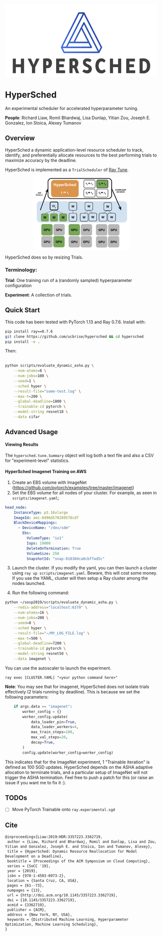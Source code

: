 <div align="center">
   <p align="center"> <img src="figs/hypersched-logo.png" height=240p weight=320px><br></p>
</div>

# HyperSched

An experimental scheduler for accelerated hyperparameter tuning.

**People**: Richard Liaw, Romil Bhardwaj, Lisa Dunlap, Yitian Zou, Joseph E. Gonzalez, Ion Stoica, Alexey Tumanov

## Overview

HyperSched a dynamic application-level resource scheduler to track, identify, and preferentially allocate resources to the best performing trials to maximize accuracy by the deadline.

HyperSched is implemented as a `TrialScheduler` of [Ray Tune](http://tune.io/).

<div align="center">
   <p align="center"> <img src="figs/scheduler.png" height=240p><br></p>
</div>

HyperSched does so by resizing Trials.

### Terminology:

**Trial**: One training run of a (randomly sampled) hyperparameter configuration

**Experiment**: A collection of trials.

## Quick Start

This code has been tested with PyTorch 1.13 and Ray 0.7.6.
Install with:

```bash
pip install ray==0.7.6
git clone https://github.com/ucbrise/hypersched && cd hypersched
pip install -e .
```

Then:

```bash

python scripts/evaluate_dynamic_asha.py \
    --num-atoms=8 \
    --num-jobs=100 \
    --seed=1 \
    --sched hyper \
    --result-file="some-test.log" \
    --max-t=200 \
    --global-deadline=1800 \
    --trainable-id pytorch \
    --model-string resnet18 \
    --data cifar
```


## Advanced Usage


#### Viewing Results
The `hypersched.tune.Summary` object will log both a text file and also a CSV for "experiment-level" statistics.

#### HyperSched Imagenet Training on AWS

1. Create an EBS volume with ImageNet (https://github.com/pytorch/examples/tree/master/imagenet)
2. Set the EBS volume for all nodes of your cluster. For example, as seen in `scripts/imagenet.yaml`;

```yaml
head_node:
    InstanceType: p3.16xlarge
    ImageId: ami-0d96d570269578cd7
    BlockDeviceMappings:
      - DeviceName: "/dev/sdm"
        Ebs:
          VolumeType: "io1"
          Iops: 10000
          DeleteOnTermination: True
          VolumeSize: 250
          SnapshotId: "snap-01838dca0cbffad5c"

```

3. Launch the cluster. If you modify the yaml, you can then launch a cluster using `ray up scripts/imagenet.yaml`. Beware, this will cost some money. If you use the YAML, cluster will then setup a Ray cluster among the nodes launched.

3. Run the following command:

```bash
python ~/sosp2019/scripts/evaluate_dynamic_asha.py \
    --redis-address="localhost:6379" \
    --num-atoms=16 \
    --num-jobs=200 \
    --seed=0 \
    --sched hyper \
    --result-file="~/MY_LOG_FILE.log" \
    --max-t=500 \
    --global-deadline=7200 \
    --trainable-id pytorch \
    --model-string resnet50 \
    --data imagenet \
```

You can use the autoscaler to launch the experiment.

```
ray exec [CLUSTER.YAML] "<your python command here>"
```

**Note**: You may see that for imagenet, HyperSched does not isolate trials effectively (2 trials running by deadline). This is because we set the following parameters:

```python
    if args.data == "imagenet":
        worker_config = {}
        worker_config.update(
            data_loader_pin=True,
            data_loader_workers=4,
            max_train_steps=100,
            max_val_steps=20,
            decay=True,
        )
        config.update(worker_config=worker_config)
```

This indicates that for the ImageNet experiment, 1 "Trainable iteration" is defined as 100 SGD updates. HyperSched depends on the ASHA adaptive allocation to terminate trials, and a particular setup of ImageNet will not trigger the ASHA termination. Feel free to push a patch for this (or raise an issue if you want me to fix it :).

## TODOs

- [ ] Move PyTorch Trainable onto `ray.experimental.sgd`

## Cite

```
@inproceedings{Liaw:2019:HDR:3357223.3362719,
 author = {Liaw, Richard and Bhardwaj, Romil and Dunlap, Lisa and Zou, Yitian and Gonzalez, Joseph E. and Stoica, Ion and Tumanov, Alexey},
 title = {HyperSched: Dynamic Resource Reallocation for Model Development on a Deadline},
 booktitle = {Proceedings of the ACM Symposium on Cloud Computing},
 series = {SoCC '19},
 year = {2019},
 isbn = {978-1-4503-6973-2},
 location = {Santa Cruz, CA, USA},
 pages = {61--73},
 numpages = {13},
 url = {http://doi.acm.org/10.1145/3357223.3362719},
 doi = {10.1145/3357223.3362719},
 acmid = {3362719},
 publisher = {ACM},
 address = {New York, NY, USA},
 keywords = {Distributed Machine Learning, Hyperparameter Optimization, Machine Learning Scheduling},
}
```
